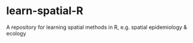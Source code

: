 # learn-spatial-R
A repository for learning spatial methods in R, e.g. spatial epidemiology &amp; ecology
